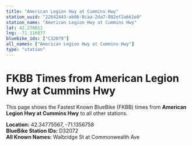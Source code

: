 ```yaml
---
title: "American Legion Hwy at Cummins Hwy"
station_uuid: "22642443-ab06-8caa-2da7-802ef2a661e0"
station_name: "American Legion Hwy at Cummins Hwy"
lat: 42.278811
lng: -71.116877
bluebike_ids: ["C32079"]
all_names: ["American Legion Hwy at Cummins Hwy"]
type: "station"
---
```


# FKBB Times from American Legion Hwy at Cummins Hwy

This page shows the Fastest Known BlueBike (FKBB) times from **American Legion Hwy at Cummins Hwy** to all other stations.

**Location:** 42.34775567, -71.1356758  
**BlueBike Station IDs:** D32072  
**All Known Names:** Walbridge St at Commonwealth Ave

